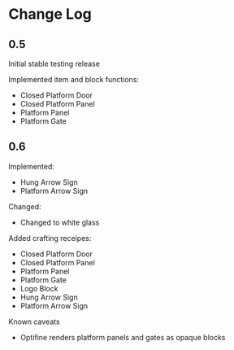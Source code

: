 Change Log
==========

0.5
---

Initial stable testing release

Implemented item and block functions:

* Closed Platform Door
* Closed Platform Panel
* Platform Panel
* Platform Gate 

0.6
---

Implemented:

* Hung Arrow Sign
* Platform Arrow Sign

Changed:

* Changed to white glass

Added crafting receipes:

* Closed Platform Door
* Closed Platform Panel
* Platform Panel
* Platform Gate 
* Logo Block
* Hung Arrow Sign
* Platform Arrow Sign

Known caveats

* Optifine renders platform panels and gates as opaque blocks
